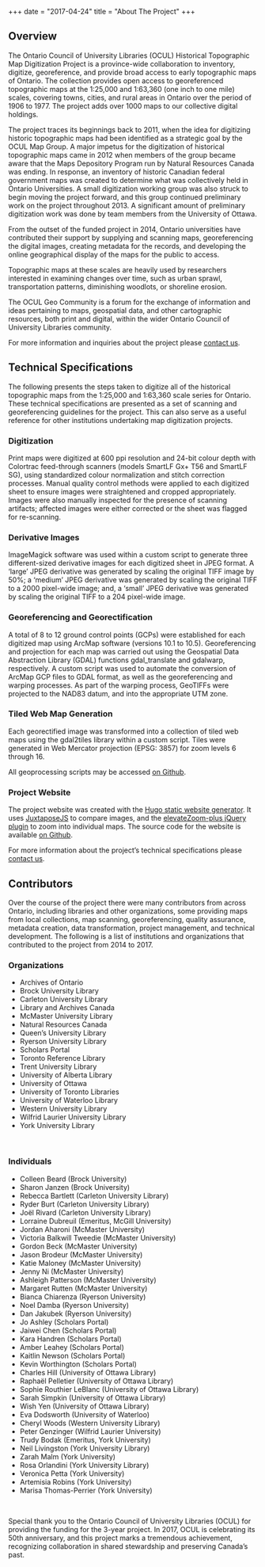 +++
date = "2017-04-24"
title = "About The Project"
+++

## Overview

The Ontario Council of University Libraries (OCUL) Historical Topographic Map Digitization Project is a province-wide collaboration to inventory, digitize, georeference, and provide broad access to early topographic maps of Ontario. The collection provides open access to georeferenced topographic maps at the 1:25,000 and 1:63,360 (one inch to one mile) scales, covering towns, cities, and rural areas in Ontario over the period of 1906 to 1977. The project adds over 1000 maps to our collective digital holdings.

The project traces its beginnings back to 2011, when the idea for digitizing historic topographic maps had been identified as a strategic goal by the OCUL Map Group. A major impetus for the digitization of historical topographic maps came in 2012 when members of the group became aware that the Maps Depository Program run by Natural Resources Canada was ending. In response, an inventory of historic Canadian federal government maps was created to determine what was collectively held in Ontario Universities. A small digitization working group was also struck to begin moving the project forward, and this group continued preliminary work on the project throughout 2013. A significant amount of preliminary digitization work was done by team members from the University of Ottawa.

From the outset of the funded project in 2014, Ontario universities have contributed their support by supplying and scanning maps, georeferencing the digital images, creating metadata for the records, and developing the online geographical display of the maps for the public to access.

Topographic maps at these scales are heavily used by researchers interested in examining changes over time, such as urban sprawl, transportation patterns, diminishing woodlots, or shoreline erosion.

The OCUL Geo Community is a forum for the exchange of information and ideas pertaining to maps, geospatial data, and other cartographic resources, both print and digital, within the wider Ontario Council of University Libraries community.

For more information and inquiries about the project please [contact us](../contact/).

## Technical Specifications

The following presents the steps taken to digitize all of the historical topographic maps from the 1:25,000 and 1:63,360 scale series for Ontario. These technical specifications are presented as a set of scanning and georeferencing guidelines for the project. This can also serve as a useful reference for other institutions undertaking map digitization projects.

### Digitization
Print maps were digitized at 600 ppi resolution and 24-bit colour depth with Colortrac feed-through scanners (models SmartLF Gx+ T56 and SmartLF SG), using standardized colour normalization and stitch correction processes. Manual quality control methods were applied to each digitized sheet to ensure images were straightened and cropped appropriately. Images were also manually inspected for the presence of scanning artifacts; affected images were either corrected or the sheet was flagged for re-scanning.

### Derivative Images
ImageMagick software was used within a custom script to generate three different-sized derivative images for each digitized sheet in JPEG format. A ‘large’ JPEG derivative was generated by scaling the original TIFF image by 50%; a ‘medium’ JPEG derivative was generated by scaling the original TIFF to a 2000 pixel-wide image; and, a ‘small’ JPEG derivative was generated by scaling the original TIFF to a 204 pixel-wide image.

### Georeferencing and Georectification
A total of 8 to 12 ground control points (GCPs) were established for each digitized map using ArcMap software (versions 10.1 to 10.5). Georeferencing and projection for each map was carried out using the Geospatial Data Abstraction Library (GDAL) functions gdal_translate and gdalwarp, respectively. A custom script was used to automate the conversion of ArcMap GCP files to GDAL format, as well as the georeferencing and warping processes. As part of the warping process, GeoTIFFs were projected to the NAD83 datum, and into the appropriate UTM zone.

### Tiled Web Map Generation
Each georectified image was transformed into a collection of tiled web maps using the gdal2tiles library within a custom script. Tiles were generated in Web Mercator projection (EPSG: 3857) for zoom levels 6 through 16.

All geoprocessing scripts may be accessed [on Github](https://github.com/jasonbrodeur/OCUL_HTDP).

### Project Website
The project website was created with the [Hugo static website generator](https://gohugo.io/). It uses [JuxtaposeJS](https://juxtapose.knightlab.com/) to compare images, and the [elevateZoom-plus jQuery plugin](https://github.com/igorlino/elevatezoom-plus) to zoom into individual maps. The source code for the website is available [on Github](https://github.com/scholarsportal/historical-topos).

For more information about the project’s technical specifications please [contact us](http://ocul.on.ca/topomaps/contact/).

## Contributors

Over the course of the project there were many contributors from across Ontario, including libraries and other organizations, some providing maps from local collections, map scanning, georeferencing, quality assurance, metadata creation, data transformation, project management, and technical development. The following is a list of institutions and organizations that contributed to the project from 2014 to 2017.

### Organizations
* Archives of Ontario
* Brock University Library
* Carleton University Library
* Library and Archives Canada
* McMaster University Library
* Natural Resources Canada
* Queen’s University Library
* Ryerson University Library
* Scholars Portal
* Toronto Reference Library
* Trent University Library
* University of Alberta Library
* University of Ottawa
* University of Toronto Libraries
* University of Waterloo Library
* Western University Library
* Wilfrid Laurier University Library
* York University Library

<br>

### Individuals
* Colleen Beard (Brock University)
* Sharon Janzen (Brock University)
* Rebecca Bartlett (Carleton University Library)
* Ryder Burt (Carleton University Library)
* Joël Rivard (Carleton University Library)
* Lorraine Dubreuil (Emeritus, McGill University)
* Jordan Aharoni (McMaster University)
* Victoria Balkwill Tweedie (McMaster University)
* Gordon Beck (McMaster University)
* Jason Brodeur (McMaster University)
* Katie Maloney (McMaster University)
* Jenny Ni (McMaster University)
* Ashleigh Patterson (McMaster University)
* Margaret Rutten (McMaster University)
* Bianca Chiarenza (Ryerson University)
* Noel Damba (Ryerson University)
* Dan Jakubek (Ryerson University)
* Jo Ashley (Scholars Portal)
* Jaiwei Chen (Scholars Portal)
* Kara Handren (Scholars Portal)
* Amber Leahey (Scholars Portal)
* Kaitlin Newson (Scholars Portal)
* Kevin Worthington (Scholars Portal)
* Charles Hill (University of Ottawa Library)
* Raphaël Pelletier (University of Ottawa Library)
* Sophie Routhier LeBlanc (University of Ottawa Library)
* Sarah Simpkin (University of Ottawa Library)
* Wish Yen (University of Ottawa Library)
* Eva Dodsworth (University of Waterloo)
* Cheryl Woods (Western University Library)
* Peter Genzinger (Wilfrid Laurier University)
* Trudy Bodak (Emeritus, York University)
* Neil Livingston (York University Library)
* Zarah Malm (York University)
* Rosa Orlandini (York University Library)
* Veronica Petta (York University)
* Artemisia Robins (York University)
* Marisa Thomas-Perrier (York University)

<br>

Special thank you to the Ontario Council of University Libraries (OCUL) for providing the funding for the 3-year project. In 2017, OCUL is celebrating its 50th anniversary, and this project marks a tremendous achievement, recognizing collaboration in shared stewardship and preserving Canada’s past.
